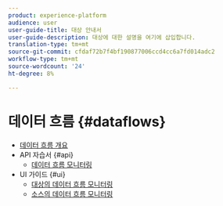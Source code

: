 ```yaml
---
product: experience-platform
audience: user
user-guide-title: 대상 안내서
user-guide-description: 대상에 대한 설명을 여기에 삽입합니다.
translation-type: tm+mt
source-git-commit: cfdaf72b7f4bf190877006ccd4cc6a7fd014adc2
workflow-type: tm+mt
source-wordcount: '24'
ht-degree: 8%

---
```



# 데이터 흐름 {#dataflows}

- [데이터 흐름 개요](./home.md)
- API 자습서 {#api}
   - [데이터 흐름 모니터링](./api/monitor.md)
- UI 가이드 {#ui}
   - [대상의 데이터 흐름 모니터링](./ui/monitor-destinations.md)
   - [소스의 데이터 흐름 모니터링](./ui/monitor-sources.md)